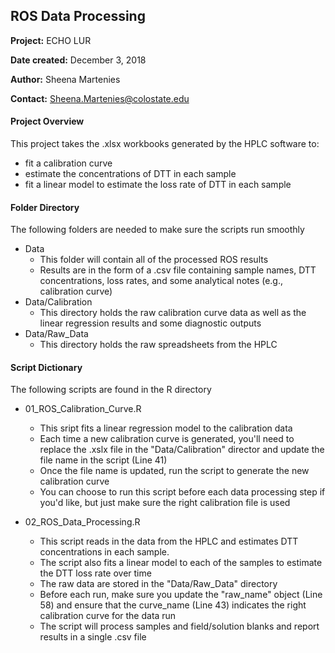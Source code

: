 ## ROS Data Processing
**Project:** ECHO LUR

**Date created:** December 3, 2018

**Author:** Sheena Martenies

**Contact:** Sheena.Martenies@colostate.edu

#### Project Overview
This project takes the .xlsx workbooks generated by the HPLC software to:

- fit a calibration curve
- estimate the concentrations of DTT in each sample
- fit a linear model to estimate the loss rate of DTT in each sample

#### Folder Directory
The following folders are needed to make sure the scripts run smoothly

- Data
    - This folder will contain all of the processed ROS results
    - Results are in the form of a .csv file containing sample names, DTT concentrations, loss rates, and some analytical notes (e.g., calibration curve)
- Data/Calibration
    - This directory holds the raw calibration curve data as well as the linear regression results and some diagnostic outputs
- Data/Raw_Data
    - This directory holds the raw spreadsheets from the HPLC

#### Script Dictionary
The following scripts are found in the R directory

- 01_ROS_Calibration_Curve.R
    - This sript fits a linear regression model to the calibration data
    - Each time a new calibration curve is generated, you'll need to replace the .xslx file in the "Data/Calibration" director and update the file name in the script (Line 41)
    - Once the file name is updated, run the script to generate the new calibration curve
    - You can choose to run this script before each data processing step if you'd like, but just make sure the right calibration file is used
    
- 02_ROS_Data_Processing.R
    - This script reads in the data from the HPLC and estimates DTT concentrations in each sample. 
    - The script also fits a linear model to each of the samples to estimate the DTT loss rate over time
    - The raw data are stored in the "Data/Raw_Data" directory
    - Before each run, make sure you update the "raw_name" object (Line 58) and ensure that the curve_name (Line 43) indicates the right calibration curve for the data run
    - The script will process samples and field/solution blanks and report results in a single .csv file

